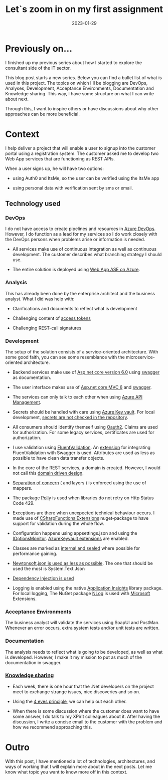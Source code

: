 ﻿---
date: 2023-01-29
title: "Let`s zoom in on my first assignment"
datePublished: Sun Jan 29 2023 19:06:13 GMT+0000 (Coordinated Universal Time)
cuid: cldhr61on000209l4ex6g4h8l
slug: lets-zoom-in-on-my-first-assignment
cover: /assets/images/blog/2023-01-29-lets-zoom-in-on-my-first-assignment/2023-01-29-lets-zoom-in-on-my-first-assignment.cover.jpeg
tags: technology, structure, assignment, overview

---

# Previously on...

I finished up my previous series about how I started to explore the consultant side of the IT sector.

This blog post starts a new series. Below you can find a bullet list of what is used in this project. The topics on which I'll be blogging are DevOps, Analyses, Development, Acceptance Environments, Documentation and Knowledge sharing. This way, I have some structure on what I can write about next.

Through this, I want to inspire others or have discussions about why other approaches can be more beneficial.

# Context

I help deliver a project that will enable a user to signup into the customer portal using a registration system. The customer asked me to develop two Web App services that are functioning as REST APIs.

When a user signs up, he will have two options:

* using Auth0 and ItsMe, so the user can be verified using the ItsMe app
    
* using personal data with verification sent by sms or email.
    

## Technology used

### DevOps

I do not have access to create pipelines and resources in [Azure DevOps](https://azure.microsoft.com/nl-nl/products/devops). However, I do function as a lead for my services so I do work closely with the DevOps persons when problems arise or information is needed.

* All services make use of continuous integration as well as continuous development. The customer describes what branching strategy I should use.
    
* The entire solution is deployed using [Web App ASE on Azure](https://learn.microsoft.com/en-us/azure/app-service/environment/intro).
    

### Analysis

This has already been done by the enterprise architect and the business analyst. What I did was help with:

* Clarifications and documents to reflect what is development
    
* Challenging content of [access tokens](https://oauth.net/2/access-tokens/)
    
* Challenging REST-call signatures
    

### Development

The setup of the solution consists of a service-oriented architecture. With some good faith, you can see some resemblance with the microservice-oriented architecture.

* Backend services make use of [Asp.net core version 6.0](https://learn.microsoft.com/en-us/aspnet/core/?view=aspnetcore-6.0) using [swagger](https://swagger.io/) as documentation.
    
* The user interface makes use of [Asp.net core MVC 6](https://learn.microsoft.com/en-us/aspnet/core/?view=aspnetcore-6.0) and [swagger](https://swagger.io/).
    
* The services can only talk to each other when using [Azure API Management](https://azure.microsoft.com/en-us/products/api-management).
    
* Secrets should be handled with care using [Azure Key vault](https://azure.microsoft.com/en-us/products/key-vault/). For local development, [secrets are not checked in the repository](https://learn.microsoft.com/en-us/aspnet/core/security/app-secrets?view=aspnetcore-7.0&tabs=windows).
    
* All consumers should identify themself using [Oauth2](https://www.rfc-editor.org/rfc/rfc6749). Claims are used for authorization. For some legacy services, certificates are used for authorization.
    
* I use validation using [FluentValidation](https://www.nuget.org/packages/FluentValidation.AspNetCore/). An [extension](https://github.com/micro-elements/MicroElements.Swashbuckle.FluentValidation) for integrating FluentValidation with Swagger is used. Attributes are used as less as possible to have clean data transfer objects.
    
* In the core of the REST services, a domain is created. However, I would not call this [domain driven design](https://en.wikipedia.org/wiki/Domain-driven_design).
    
* [Separation of concern](https://medium.com/machine-words/separation-of-concerns-1d735b703a60) ( and layers ) is enforced using the use of mappers.
    
* The package [Polly](https://www.nuget.org/packages/polly/) is used when libraries do not retry on Http Status Code 429.
    
* Exceptions are there when unexpected technical behaviour occurs. I made use of [CSharpFunctionalExtensions](https://github.com/vkhorikov/CSharpFunctionalExtensions) nuget-package to have support for validation during the whole flow.
    
* Configuration happens using appsettings.json and using the [IOptionsMonitor](https://learn.microsoft.com/en-us/dotnet/core/extensions/options). [AzureKeyvault extensions](https://www.nuget.org/packages/Azure.Extensions.AspNetCore.Configuration.Secrets/) are enabled.
    
* Classes are marked as [internal and sealed](https://www.youtube.com/watch?v=d76WWAD99Yo) where possible for performance gaining.
    
* [Newtonsoft.json is used as less as possible](https://learn.microsoft.com/en-us/dotnet/standard/serialization/system-text-json/migrate-from-newtonsoft?pivots=dotnet-7-0). The one that should be used the most is System.Text.Json
    
* [Dependency Injection is used](https://learn.microsoft.com/en-us/dotnet/core/extensions/dependency-injection)
    
* Logging is enabled using the native [Application Insights](https://learn.microsoft.com/en-us/azure/azure-monitor/app/app-insights-overview?tabs=net) library package. For local logging, The NuGet package [NLog](https://nlog-project.org/) is used with [Microsoft](https://github.com/NLog/NLog.Extensions.Logging) Extensions.
    

### Acceptance Environments

The business analyst will validate the services using SoapUI and PostMan. Whenever an error occurs, extra system tests and/or unit tests are written.

### Documentation

The analysis needs to reflect what is going to be developed, as well as what is developed. However, I make it my mission to put as much of the documentation in swagger.

### [Knowledge sharing](https://xpirit.com/dna/)

* Each week, there is one hour that the .Net developers on the project meet to exchange strange issues, nice discoveries and so on.
    
* Using the [4 eyes principle](https://ec.europa.eu/eurostat/cros/content/four-eyes-principle_en#:~:text=The%20Four%20eyes%20principle%20is,or%20the%20two%2Dperson%20rule.), we can help out each other.
    
* When there is some discussion where the customer does want to have some answer, I do talk to my XPirit colleagues about it. After having the discussion, I write a concise email to the customer with the problem and how we recommend approaching this.
    

# Outro

With this post, I have mentioned a lot of technologies, architectures, and ways of working that I will explain more about in the next posts. Let me know what topic you want to know more off in this context.


